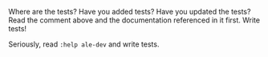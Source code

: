 <!--
Before creating a pull request, do the following.

* Read the Contributing guide linked above first.
* Read the documentation that comes with ALE with `:help ale-dev`.

Have fun!
-->

Where are the tests? Have you added tests? Have you updated the tests? Read the
comment above and the documentation referenced in it first. Write tests!

Seriously, read `:help ale-dev` and write tests.
